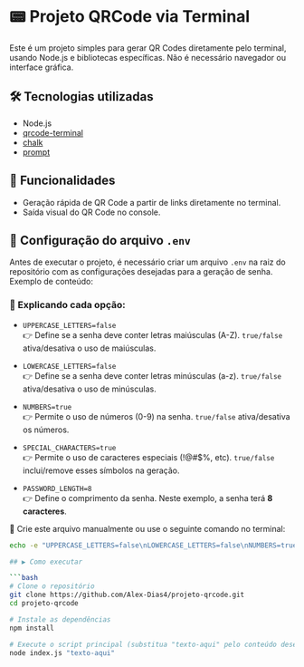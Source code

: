# 📟 Projeto QRCode via Terminal

Este é um projeto simples para gerar QR Codes diretamente pelo terminal, usando Node.js e bibliotecas específicas. Não é necessário navegador ou interface gráfica.

## 🛠️ Tecnologias utilizadas

- Node.js
- [qrcode-terminal](https://www.npmjs.com/package/qrcode-terminal)
- [chalk](https://www.npmjs.com/package/chalk)
- [prompt](https://www.npmjs.com/package/prompt)

## 🚀 Funcionalidades

- Geração rápida de QR Code a partir de links diretamente no terminal.
- Saída visual do QR Code no console.

## 🔐 Configuração do arquivo `.env`

Antes de executar o projeto, é necessário criar um arquivo `.env` na raiz do repositório com as configurações desejadas para a geração de senha. Exemplo de conteúdo:

### 🧠 Explicando cada opção:

- `UPPERCASE_LETTERS=false`  
  👉 Define se a senha deve conter letras maiúsculas (A-Z). `true/false` ativa/desativa o uso de maiúsculas.

- `LOWERCASE_LETTERS=false`  
  👉 Define se a senha deve conter letras minúsculas (a-z). `true/false` ativa/desativa o uso de minúsculas.

- `NUMBERS=true`  
  👉 Permite o uso de números (0-9) na senha. `true/false` ativa/desativa os números.

- `SPECIAL_CHARACTERS=true`  
  👉 Permite o uso de caracteres especiais (!@#$%, etc). `true/false` inclui/remove esses símbolos na geração.

- `PASSWORD_LENGTH=8`  
  👉 Define o comprimento da senha. Neste exemplo, a senha terá **8 caracteres**.

📁 Crie este arquivo manualmente ou use o seguinte comando no terminal:

```bash
echo -e "UPPERCASE_LETTERS=false\nLOWERCASE_LETTERS=false\nNUMBERS=true\nSPECIAL_CHARACTERS=true\nPASSWORD_LENGTH=8" > .env

## ▶️ Como executar

```bash
# Clone o repositório
git clone https://github.com/Alex-Dias4/projeto-qrcode.git
cd projeto-qrcode

# Instale as dependências
npm install

# Execute o script principal (substitua "texto-aqui" pelo conteúdo desejado)
node index.js "texto-aqui"
